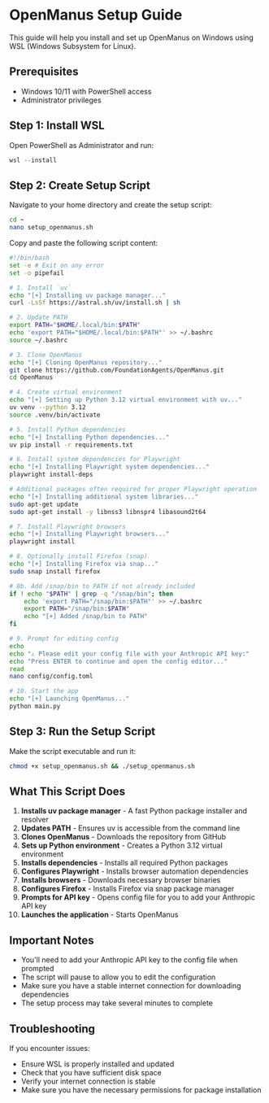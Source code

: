 # OpenManus Setup Guide

This guide will help you install and set up OpenManus on Windows using WSL (Windows Subsystem for Linux).

## Prerequisites

- Windows 10/11 with PowerShell access
- Administrator privileges

## Step 1: Install WSL

Open PowerShell as Administrator and run:

```powershell
wsl --install
```

## Step 2: Create Setup Script

Navigate to your home directory and create the setup script:

```bash
cd ~
nano setup_openmanus.sh
```

Copy and paste the following script content:

```bash
#!/bin/bash
set -e # Exit on any error
set -o pipefail

# 1. Install `uv`
echo "[+] Installing uv package manager..."
curl -LsSf https://astral.sh/uv/install.sh | sh

# 2. Update PATH
export PATH="$HOME/.local/bin:$PATH"
echo 'export PATH="$HOME/.local/bin:$PATH"' >> ~/.bashrc
source ~/.bashrc

# 3. Clone OpenManus
echo "[+] Cloning OpenManus repository..."
git clone https://github.com/FoundationAgents/OpenManus.git
cd OpenManus

# 4. Create virtual environment
echo "[+] Setting up Python 3.12 virtual environment with uv..."
uv venv --python 3.12
source .venv/bin/activate

# 5. Install Python dependencies
echo "[+] Installing Python dependencies..."
uv pip install -r requirements.txt

# 6. Install system dependencies for Playwright
echo "[+] Installing Playwright system dependencies..."
playwright install-deps

# Additional packages often required for proper Playwright operation
echo "[+] Installing additional system libraries..."
sudo apt-get update
sudo apt-get install -y libnss3 libnspr4 libasound2t64

# 7. Install Playwright browsers
echo "[+] Installing Playwright browsers..."
playwright install

# 8. Optionally install Firefox (snap)
echo "[+] Installing Firefox via snap..."
sudo snap install firefox

# 8b. Add /snap/bin to PATH if not already included
if ! echo "$PATH" | grep -q "/snap/bin"; then
    echo 'export PATH="/snap/bin:$PATH"' >> ~/.bashrc
    export PATH="/snap/bin:$PATH"
    echo "[+] Added /snap/bin to PATH"
fi

# 9. Prompt for editing config
echo
echo "⚠️ Please edit your config file with your Anthropic API key:"
echo "Press ENTER to continue and open the config editor..."
read
nano config/config.toml

# 10. Start the app
echo "[+] Launching OpenManus..."
python main.py
```

## Step 3: Run the Setup Script

Make the script executable and run it:

```bash
chmod +x setup_openmanus.sh && ./setup_openmanus.sh
```

## What This Script Does

1. **Installs uv package manager** - A fast Python package installer and resolver
2. **Updates PATH** - Ensures uv is accessible from the command line
3. **Clones OpenManus** - Downloads the repository from GitHub
4. **Sets up Python environment** - Creates a Python 3.12 virtual environment
5. **Installs dependencies** - Installs all required Python packages
6. **Configures Playwright** - Installs browser automation dependencies
7. **Installs browsers** - Downloads necessary browser binaries
8. **Configures Firefox** - Installs Firefox via snap package manager
9. **Prompts for API key** - Opens config file for you to add your Anthropic API key
10. **Launches the application** - Starts OpenManus

## Important Notes

- You'll need to add your Anthropic API key to the config file when prompted
- The script will pause to allow you to edit the configuration
- Make sure you have a stable internet connection for downloading dependencies
- The setup process may take several minutes to complete

## Troubleshooting

If you encounter issues:
- Ensure WSL is properly installed and updated
- Check that you have sufficient disk space
- Verify your internet connection is stable
- Make sure you have the necessary permissions for package installation
